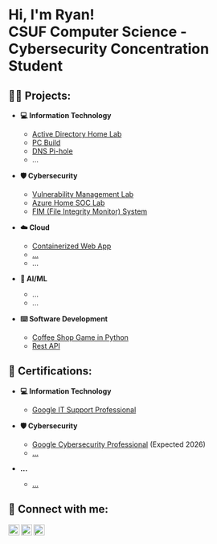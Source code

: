 <h1>Hi, I'm Ryan! <br/> CSUF Computer Science - Cybersecurity Concentration Student </a></h1>

<h2>👨‍💻 Projects:</h2>

- <b>💻 Information Technology</b>
  - [Active Directory Home Lab](https://github.com/Ryan4012/ActiveDirectoryLab)
  - [PC Build](https://github.com/Ryan4012/PC-Build)
  - [DNS Pi-hole](https://github.com/Ryan4012/DNS-Pi-Hole)
  - ...

- <b>🛡️ Cybersecurity</b>
  - [Vulnerability Management Lab](https://github.com/Ryan4012/VulnerabilityManagementLab)
  - [Azure Home SOC Lab](https://github.com/Ryan4012/AzureHomeSOCLab)
  - [FIM (File Integrity Monitor) System](https://github.com/Ryan4012/FIM)

- <b>☁️ Cloud</b>
  - [Containerized Web App](https://github.com/Ryan4012/project-url)
  - [...](https://github.com/Ryan4012/project-url)
  - ...
    
- <b>🤖 AI/ML</b>
  - ...
  - ...
    
- <b>⌨️ Software Development</b>
  - [Coffee Shop Game in Python](https://github.com/Ryan4012/project-url)
  - [Rest API](https://github.com/Ryan4012/project-url)

<h2>📄 Certifications:</h2>

- <b>💻 Information Technology</b>
  - [Google IT Support Professional](https://www.coursera.org/account/accomplishments/specialization/FZH7VG7NBDH7)

- <b>🛡️ Cybersecurity</b>
  - [Google Cybersecurity Professional]() (Expected 2026)
  - [...]()
  
- <b>...</b>
  - [...]()



<h2> 🤳 Connect with me:</h2>


[<img align="left" alt="RyanFranson | LinkedIn" width="22px" src="https://cdn.jsdelivr.net/npm/simple-icons@v3/icons/linkedin.svg" />][linkedin]
[<img align="left" alt=" | X" width="22px" src="https://upload.wikimedia.org/wikipedia/commons/5/53/X_logo_2023_original.svg" />][x]
[<img align="left" alt=" | Instagram" width="22px" src="https://cdn.jsdelivr.net/npm/simple-icons@v3/icons/instagram.svg" />][instagram]

[linkedin]: https://linkedin.com/in/ryan-franson
[x]: https://x.com/
[instagram]: https://www.instagram.com//


<!--
**Ryan4012/ryan4012** is a ✨ _special_ ✨ repository because its `README.md` (this file) appears on your GitHub profile.

Here are some ideas to get you started:

- 🔭 I’m currently working on ...
- 🌱 I’m currently learning ...
- 👯 I’m looking to collaborate on ...
- 🤔 I’m looking for help with ...
- 💬 Ask me about ...
- 📫 How to reach me: ...
- 😄 Pronouns: ...
- ⚡ Fun fact: ...
-->
